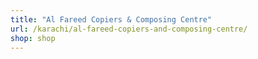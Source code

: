 ```yaml
---
title: "Al Fareed Copiers & Composing Centre"
url: /karachi/al-fareed-copiers-and-composing-centre/
shop: shop
---
```


